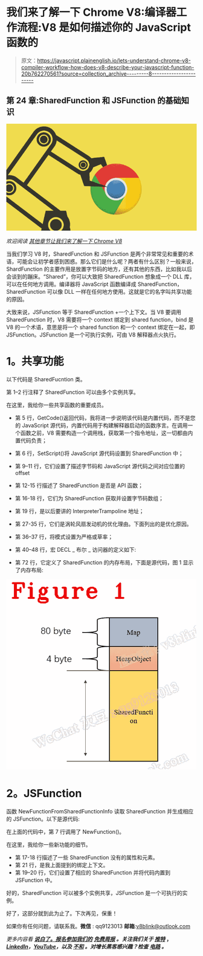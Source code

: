 # 我们来了解一下 Chrome V8:编译器工作流程:V8 是如何描述你的 JavaScript 函数的

> 原文：<https://javascript.plainenglish.io/lets-understand-chrome-v8-compiler-workflow-how-does-v8-describe-your-javascript-function-20b762270561?source=collection_archive---------8----------------------->

## 第 24 章:SharedFunction 和 JSFunction 的基础知识

![](img/2229cb027639f57877eb360bf75cd927.png)

*欢迎阅读* [*其他章节让我们来了解一下 Chrome V8*](https://medium.com/@huidou)

当我们学习 V8 时，SharedFunction 和 JSFunction 是两个非常常见和重要的术语，可能会让初学者感到困惑。那么它们是什么呢？两者有什么区别？一般来说，ShardFunction 的主要作用是放置字节码的地方，还有其他的东西，比如我以后会谈到的蹦床。“Shared”，你可以大致把 SharedFunction 想象成一个 DLL 库，可以在任何地方调用。编译器将 JavaScript 函数编译成 SharedFunction，SharedFunction 可以像 DLL 一样在任何地方使用。这就是它的名字叫共享功能的原因。

大致来说，JSFunction 等于 SharedFunction +一个上下文。当 V8 要调用 SharedFunction 时，V8 需要将一个 context 绑定到 shared function，bind 是 V8 的一个术语，意思是将一个 shared function 和一个 context 绑定在一起，即 JSFunction。JSFunction 是一个可执行实例，可由 V8 解释器点火执行。

# **1。共享功能**

以下代码是 SharedFucntion 类。

第 1–2 行注释了 SharedFunction 可以由多个实例共享。

在这里，我给你一些共享函数的重要成员。

*   第 5 行，GetCode()返回代码，我将进一步说明该代码是内置代码，而不是您的 JavaScript 源代码，内置代码用于构建解释器启动的函数序言。在调用一个函数之前，V8 需要构造一个调用栈，获取第一个指令地址，这一切都由内置代码负责；
*   第 6 行，SetScript()将 JavaScript 源代码设置到 SharedFunction 中；
*   第 9–11 行，它们设置了描述字节码和 JavaScript 源代码之间对应位置的 offset
*   第 12-15 行描述了 SharedFunction 是否是 API 函数；
*   第 16-18 行，它们为 SharedFunction 获取并设置字节码数组；
*   第 19 行，是以后要讲的 InterpreterTrampoline 地址；
*   第 27-35 行，它们是涡轮风扇发动机的优化理由。下面列出的是优化原因。

*   第 36–37 行，将模式设置为严格或草率；
*   第 40–48 行，宏 DECL _ 布尔 _ 访问器的定义如下:

*   第 72 行，它定义了 SharedFunction 的内存布局，下面是源代码，图 1 显示了内存布局:

![](img/b812bf82b73cd9bfb29d0232ab2ed781.png)

# **2。JSFunction**

函数 NewFunctionFromSharedFunctionInfo 读取 SharedFunction 并生成相应的 JSFunction。以下是源代码:

在上面的代码中，第 7 行调用了 NewFunction()。

在这里，我给你一些新功能的细节。

*   第 17-18 行描述了一些 SharedFunction 没有的属性和元素。
*   第 21 行，是我上面提到的绑定上下文。
*   第 19–20 行，它们设置了相应的 SharedFunction 并将代码内置到 JSFunction 中。

好的，SharedFunction 可以被多个实例共享，JSFunction 是一个可执行的实例。

好了，这部分就到此为止了。下次再见，保重！

如果你有任何问题，请联系我。**微信** : qq9123013 **邮箱**:[v8blink@outlook.com](mailto:v8blink@outlook.com)

*更多内容看* [***说白了。报名参加我们的***](https://plainenglish.io/) **[***免费周报***](http://newsletter.plainenglish.io/) *。关注我们关于* [***推特***](https://twitter.com/inPlainEngHQ) ，[***LinkedIn***](https://www.linkedin.com/company/inplainenglish/)*，*[***YouTube***](https://www.youtube.com/channel/UCtipWUghju290NWcn8jhyAw)*，以及* [***不和***](https://discord.gg/GtDtUAvyhW) *。对增长黑客感兴趣？检查* [***电路***](https://circuit.ooo/) *。***